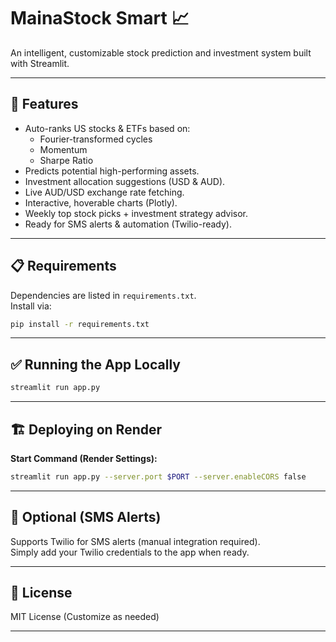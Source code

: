 # MainaStock Smart 📈

An intelligent, customizable stock prediction and investment system built with Streamlit.

---

## 🚀 Features
- Auto-ranks US stocks & ETFs based on:
  - Fourier-transformed cycles
  - Momentum
  - Sharpe Ratio
- Predicts potential high-performing assets.
- Investment allocation suggestions (USD & AUD).
- Live AUD/USD exchange rate fetching.
- Interactive, hoverable charts (Plotly).
- Weekly top stock picks + investment strategy advisor.
- Ready for SMS alerts & automation (Twilio-ready).

---

## 📋 Requirements
Dependencies are listed in `requirements.txt`.  
Install via:
```bash
pip install -r requirements.txt
```

---

## ✅ Running the App Locally
```bash
streamlit run app.py
```

---

## 🏗️ Deploying on Render
**Start Command (Render Settings):**
```bash
streamlit run app.py --server.port $PORT --server.enableCORS false
```

---

## 📡 Optional (SMS Alerts)
Supports Twilio for SMS alerts (manual integration required).  
Simply add your Twilio credentials to the app when ready.

---

## 📄 License
MIT License (Customize as needed)

---

